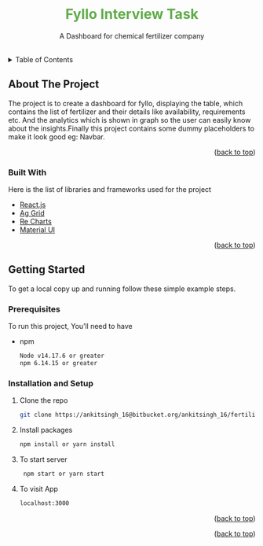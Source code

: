 <div id="top"></div>

<br />
<div align="center">
  <h1 style="color: #60AC4A;">
    Fyllo Interview Task
  </h1>

  <p align="center">
    A Dashboard for chemical fertilizer company
    <br />
    <br />

  </p>
</div>

<!-- TABLE OF CONTENTS -->
<details>
  <summary>Table of Contents</summary>
  <ol>
    <li>
      <a href="#about-the-project">About The Project</a>
      <ul>
        <li><a href="#built-with">Built With</a></li>
      </ul>
    </li>
    <li>
      <a href="#getting-started">Getting Started</a>
      <ul>
        <li><a href="#prerequisites">Prerequisites</a></li>
        <li><a href="#installation">Installation</a></li>
      </ul>
    </li>
  </ol>
</details>

<!-- ABOUT THE PROJECT -->

## About The Project

The project is to create a dashboard for fyllo, displaying the table, which contains the list of fertilizer and their details like availability, requirements etc. And the analytics which is shown in graph so the user can easily know about the insights.Finally this project contains some dummy placeholders to make it look good eg: Navbar.

<p align="right">(<a href="#top">back to top</a>)</p>

### Built With

Here is the list of libraries and frameworks used for the project

- [React.js](https://reactjs.org/)
- [Ag Grid](https://reactjs.org/)
- [Re Charts](https://reactjs.org/)
- [Material UI](https://reactjs.org/)

<p align="right">(<a href="#top">back to top</a>)</p>

<!-- GETTING STARTED -->

## Getting Started

To get a local copy up and running follow these simple example steps.

### Prerequisites

To run this project, You’ll need to have

- npm
  ```sh
  Node v14.17.6 or greater
  npm 6.14.15 or greater
  ```

### Installation and Setup

1. Clone the repo
   ```sh
   git clone https://ankitsingh_16@bitbucket.org/ankitsingh_16/fertilizer.git
   ```
2. Install packages
   ```sh
   npm install or yarn install
   ```
3. To start server
   ```sh
    npm start or yarn start
   ```
4. To visit App
   ```sh
   localhost:3000
   ```
   <p align="right">(<a href="#top">back to top</a>)</p>


<p align="right">(<a href="#top">back to top</a>)</p>
